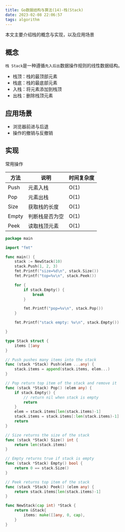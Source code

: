 ```yaml
---
title: Go数据结构与算法(14)-栈(Stack)
date: 2023-02-08 22:06:57
tags: algorithm
---
```


本文主要介绍栈的概念与实现，以及应用场景

## 概念
`栈 Stack`是一种遵循`先入后出`数据操作规则的线性数据结构。

- 栈顶：栈的最顶部元素
- 栈底：栈的最底部元素
- 入栈：将元素添加到栈顶
- 出栈：删除栈顶元素

## 应用场景
- 浏览器前进与后退
- 操作的撤销与反撤销


## 实现
常用操作

| 方法      | 说明 | 时间复杂度 |
| ----------- | ----------- | -----------|
| Push      | 元素入栈       | O(1) |
| Pop   | 元素出栈        |O(1) |
| Size   | 获取栈的长度        |O(1) |
| Empty   | 判断栈是否为空        |O(1) |
| Peek   | 读取栈顶元素        |O(1) |

<!--more-->

```go
package main

import "fmt"

func main() {
	stack := NewStack(10)
	stack.Push(1, 2, 3)
	fmt.Printf("size=%d\n", stack.Size())
	fmt.Printf("top=%v\n", stack.Peek())

	for {
		if stack.Empty() {
			break
		}

		fmt.Printf("pop=%v\n", stack.Pop())
	}

	fmt.Printf("stack empty: %v\n", stack.Empty())

}

type Stack struct {
	items []any
}

// Push pushes many items into the stack
func (stack *Stack) Push(elem ...any) {
	stack.items = append(stack.items, elem...)
}

// Pop return top item of the stack and remove it
func (stack *Stack) Pop() (elem any) {
	if stack.Empty() {
		// return nil when stack is empty
		return
	}
	elem = stack.items[len(stack.items)-1]
	stack.items = stack.items[:len(stack.items)-1]
	return
}

// Size returns the size of the stack
func (stack *Stack) Size() int {
	return len(stack.items)
}

// Empty returns true if stack is empty
func (stack *Stack) Empty() bool {
	return 0 == stack.Size()
}

// Peek returns top item of the stack
func (stack *Stack) Peek() (elem any) {
	return stack.items[len(stack.items)-1]
}

func NewStack(cap int) *Stack {
	return &Stack{
		items: make([]any, 0, cap),
	}
}

```
